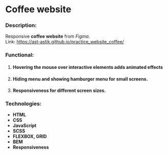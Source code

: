 # Coffee website
### **Description:**
Responsive **coffee website** from *Figma*.  
Link: https://ast-astik.github.io/practice_website_coffee/

### **Functional:**
1. #### Hovering the mouse over interactive elements adds animated effects
1. #### Hiding menu and showing hamburger menu for small screens.
1. #### Responsiveness for different screen sizes.

### **Technologies:**
- **HTML**
- **CSS**
- **JavaScript**
- **SCSS**
- **FLEXBOX, GRID**
- **BEM**
- **Responsiveness**